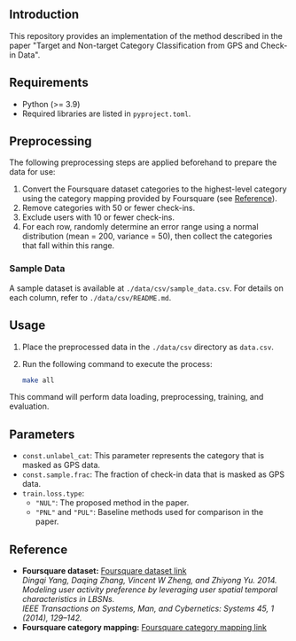 ## Introduction
This repository provides an implementation of the method described in the paper "Target and Non-target Category Classification from GPS and Check-in Data".

## Requirements
- Python (>= 3.9)
- Required libraries are listed in `pyproject.toml`.

## Preprocessing
The following preprocessing steps are applied beforehand to prepare the data for use:

1. Convert the Foursquare dataset categories to the highest-level category using the category mapping provided by Foursquare (see [Reference](#reference)).
2. Remove categories with 50 or fewer check-ins.
3. Exclude users with 10 or fewer check-ins.
4. For each row, randomly determine an error range using a normal distribution (mean = 200, variance = 50), then collect the categories that fall within this range.

### Sample Data
A sample dataset is available at `./data/csv/sample_data.csv`. For details on each column, refer to `./data/csv/README.md`.

## Usage
1. Place the preprocessed data in the `./data/csv` directory as `data.csv`.
2. Run the following command to execute the process:

   ```sh
   make all
   ```

This command will perform data loading, preprocessing, training, and evaluation.

## Parameters
- `const.unlabel_cat`: This parameter represents the category that is masked as GPS data.
- `const.sample.frac`: The fraction of check-in data that is masked as GPS data.
- `train.loss.type`:
  - `"NUL"`: The proposed method in the paper.
  - `"PNL"` and `"PUL"`: Baseline methods used for comparison in the paper.

## Reference
- **Foursquare dataset:** [Foursquare dataset link](https://sites.google.com/site/yangdingqi/home/foursquare-dataset)  
  *Dingqi Yang, Daqing Zhang, Vincent W Zheng, and Zhiyong Yu. 2014.*  
  *Modeling user activity preference by leveraging user spatial temporal characteristics in LBSNs.*  
  *IEEE Transactions on Systems, Man, and Cybernetics: Systems 45, 1 (2014), 129–142.*
- **Foursquare category mapping:** [Foursquare category mapping link](https://docs.foursquare.com/data-products/docs/categories)
